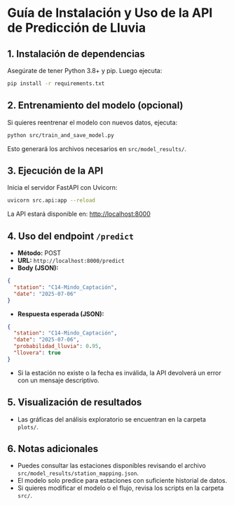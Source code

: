 # Guía de Instalación y Uso de la API de Predicción de Lluvia

## 1. Instalación de dependencias

Asegúrate de tener Python 3.8+ y pip. Luego ejecuta:

```bash
pip install -r requirements.txt
```

## 2. Entrenamiento del modelo (opcional)

Si quieres reentrenar el modelo con nuevos datos, ejecuta:

```bash
python src/train_and_save_model.py
```

Esto generará los archivos necesarios en `src/model_results/`.

## 3. Ejecución de la API

Inicia el servidor FastAPI con Uvicorn:

```bash
uvicorn src.api:app --reload
```

La API estará disponible en: [http://localhost:8000](http://localhost:8000)

## 4. Uso del endpoint `/predict`

- **Método:** POST
- **URL:** `http://localhost:8000/predict`
- **Body (JSON):**

```json
{
  "station": "C14-Mindo_Captación",
  "date": "2025-07-06"
}
```

- **Respuesta esperada (JSON):**

```json
{
  "station": "C14-Mindo_Captación",
  "date": "2025-07-06",
  "probabilidad_lluvia": 0.95,
  "llovera": true
}
```

- Si la estación no existe o la fecha es inválida, la API devolverá un error con un mensaje descriptivo.

## 5. Visualización de resultados

- Las gráficas del análisis exploratorio se encuentran en la carpeta `plots/`.

## 6. Notas adicionales

- Puedes consultar las estaciones disponibles revisando el archivo `src/model_results/station_mapping.json`.
- El modelo solo predice para estaciones con suficiente historial de datos.
- Si quieres modificar el modelo o el flujo, revisa los scripts en la carpeta `src/`. 